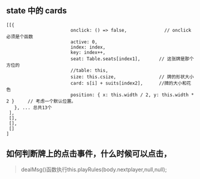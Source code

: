 ## state 中的 cards
```
[[{
                        onclick: () => false,              // onclick 必须是个函数
                        active: 0,
                        index: index,
                        key: index++,
                        seat: Table.seats[index1],       // 这张牌是那个方位的
                        //table: this,
                        size: this.csize,                // 牌的形状大小
                        card: s[i] + suits[index2],      //牌的大小和花色
                        position: { x: this.width / 2, y: this.width * 2 }     // 考虑一个默认位置。
   }, ... 总共13个
 ],
 [],
 [],
 []
]
```
## 如何判断牌上的点击事件，什么时候可以点击，
> dealMsg()函数执行this.playRules(body.nextplayer,null,null); 
